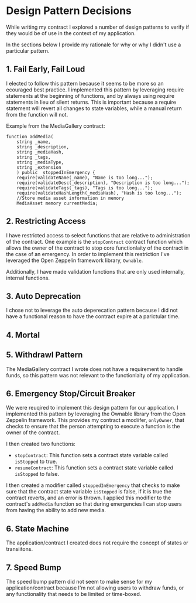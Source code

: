 # Design Pattern Decisions

While writing my contract I explored a number of design patterns to verify if they would be of use in the context of my application.

In the sections below I provide my rationale for why or why I didn't use a particular pattern.

## 1. Fail Early, Fail Loud

I elected to follow this pattern because it seems to be more so an ecouraged best practice. I implemented this pattern by leveraging require statements at the beginning of functions, and by always using require statements in lieu of silent returns. This is important because a require statement will revert all changes to state variables, while a manual return from the function will not. 

Example from the MediaGallery contract:
```
function addMedia(
    string _name,
    string _description,
    string _mediaHash,
    string _tags,
    string _mediaType,
    string _extension
    ) public  stoppedInEmergency {
    require(validateName(_name), "Name is too long...");
    require(validateDesc(_description), "Description is too long...");
    require(validateTags(_tags), "Tags is too long...");
    require(validateHashLength(_mediaHash), "Hash is too long...");
    //Store media asset information in memory
    MediaAsset memory currentMedia;
```

## 2. Restricting Access

I have restricted access to select functions that are relative to administration of the contract. One example is the `stopContract` contract function which allows the owner of the contract to stop core functionlaity of the contract in the case of an emergency. In order to implement this restriction I've leveraged the Open Zeppelin framework library, `Ownable`.

Additionally, I have made validation functions that are only used internally, internal functions.

## 3. Auto Deprecation

I chose not to leverage the auto deperecation pattern because I did not have a functional reason to have the contract expire at a parictular time.

## 4. Mortal

## 5. Withdrawl Pattern

The MediaGallery contract I wrote does not have a requirement to handle funds, so this pattern was not relevant to the functionlaity of my application. 

## 6. Emergency Stop/Circuit Breaker

We were reuqired to implement this design pattern for our application. I implemented this pattern by leveraging the Ownable library from the Open Zeppelin framework. This provides my contract a modiifer, `onlyOwner`, that checks to ensure that the person attempting to execute a function is the owner of the contract. 

I then created two functions: 

* `stopContract`: This function sets a contract state variable called `isStopped` to true. 
* `resumeContract`: This function sets a contract state variable called `isStopped` to false.

I then created a modifier called `stoppedInEmergency` that checks to make sure that the contract state variable `isStopped` is false, if it is true the contract reverts, and an error is thrown. I applied this modifier to the contract's `addMedia` function so that during emergencies I can stop users from having the ability to add new media.

## 6. State Machine

The application/contract I created does not require the concept of states or transiitons. 

## 7. Speed Bump

The speed bump pattern did not seem to make sense for my application/contract because I'm not allowing users to withdraw funds, or any functionality that needs to be limited or time-boxed.
